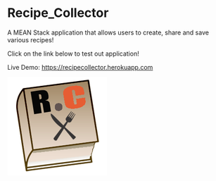 # Recipe_Collector
A MEAN Stack application that allows users to create, share and save various recipes!

Click on the link below to test out application!

Live Demo: https://recipecollector.herokuapp.com

[![Recipe Collector Logo](rc_logo.png)]((rc_logo.png))
